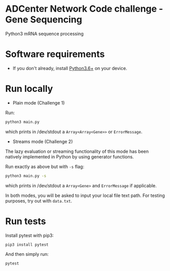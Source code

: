 # ADCenter Network Code challenge - Gene Sequencing

Python3 mRNA sequence processing

# Software requirements

- If you don't already, install [Python3.6+](https://www.python.org/downloads/) on your device.

# Run locally

- Plain mode (Challenge 1)

Run:

```sh
python3 main.py
```

which prints in /dev/stdout a `Array<Array<Gene>>` or `ErrorMessage`.

- Streams mode (Challenge 2)

The lazy evaluation or streaming functionality of this mode has been natively implemented in Python by using generator functions.

Run exactly as above but with `-s` flag:

```sh
python3 main.py -s
```

which prints in /dev/stdout a `Array<Gene>` and `ErrorMessage` if applicable.

In both modes, you will be asked to input your local file text path. For testing purposes, try out with `data.txt`.

# Run tests

Install pytest with pip3:

```sh
pip3 install pytest
```

And then simply run:

```sh
pytest
```
